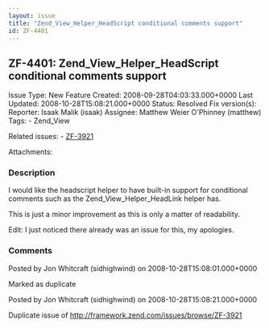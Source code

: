```yaml
---
layout: issue
title: "Zend_View_Helper_HeadScript conditional comments support"
id: ZF-4401
---
```


ZF-4401: Zend\_View\_Helper\_HeadScript conditional comments support
--------------------------------------------------------------------

 Issue Type: New Feature Created: 2008-09-28T04:03:33.000+0000 Last Updated: 2008-10-28T15:08:21.000+0000 Status: Resolved Fix version(s): 
 Reporter:  Isaak Malik (isaak)  Assignee:  Matthew Weier O'Phinney (matthew)  Tags: - Zend\_View
 
 Related issues: - [ZF-3921](/issues/browse/ZF-3921)
 
 Attachments: 
### Description

I would like the headscript helper to have built-in support for conditional comments such as the Zend\_View\_Helper\_HeadLink helper has.

This is just a minor improvement as this is only a matter of readability.

Edit: I just noticed there already was an issue for this, my apologies.

 

 

### Comments

Posted by Jon Whitcraft (sidhighwind) on 2008-10-28T15:08:01.000+0000

Marked as duplicate

 

 

Posted by Jon Whitcraft (sidhighwind) on 2008-10-28T15:08:21.000+0000

Duplicate issue of <http://framework.zend.com/issues/browse/ZF-3921>

 

 